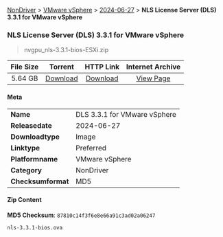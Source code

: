 
[NonDriver](/README.md)  >  [VMware vSphere](/index/NonDriver/VMware_vSphere.md)  >  [2024-06-27](/index/NonDriver/VMware_vSphere/2024-06-27.md)  >  **NLS License Server (DLS) 3.3.1 for VMware vSphere**


###    NLS License Server (DLS) 3.3.1 for VMware vSphere

> nvgpu_nls-3.3.1-bios-ESXi.zip   


| **File Size** | **Torrent**  | **HTTP Link** | **Internet Archive** |
|:-------------:|:------------:|:-------------:|:--------------------:|
| 5.64 GB |  [Download](https://archive.org/download/nvgpu_nls-3.3.1-bios-ESXi.zip/nvgpu_nls-3.3.1-bios-ESXi.zip_archive.torrent)       | [Download](https://archive.org/compress/nvgpu_nls-3.3.1-bios-ESXi.zip) | [View Page](https://archive.org/details/nvgpu_nls-3.3.1-bios-ESXi.zip)       |

#### Meta

<table>
<tr><td><strong>Name</strong></td><td>DLS 3.3.1 for VMware vSphere</td></tr>
<tr><td><strong>Releasedate</strong></td><td>2024-06-27</td></tr>
<tr><td><strong>Downloadtype</strong></td><td>Image</td></tr>
<tr><td><strong>Linktype</strong></td><td>Preferred</td></tr>
<tr><td><strong>Platformname</strong></td><td>VMware vSphere</td></tr>
<tr><td><strong>Category</strong></td><td>NonDriver</td></tr>
<tr><td><strong>Checksumformat</strong></td><td>MD5</td></tr>
</table>

#### Zip Content

**MD5 Checksum**: `87810c14f3f6e8e66a91c3ad02a06247`

```text
nls-3.3.1-bios.ova
```